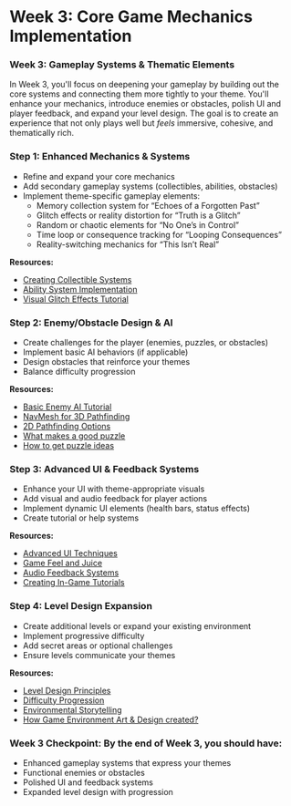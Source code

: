 # Week 3: Core Game Mechanics Implementation

### Week 3: Gameplay Systems & Thematic Elements

In Week 3, you'll focus on deepening your gameplay by building out the core systems and connecting them more tightly to your theme. You'll enhance your mechanics, introduce enemies or obstacles, polish UI and player feedback, and expand your level design. The goal is to create an experience that not only plays well but *feels* immersive, cohesive, and thematically rich.

### Step 1: Enhanced Mechanics & Systems

- Refine and expand your core mechanics
- Add secondary gameplay systems (collectibles, abilities, obstacles)
- Implement theme-specific gameplay elements:
    - Memory collection system for “Echoes of a Forgotten Past”
    - Glitch effects or reality distortion for “Truth is a Glitch”
    - Random or chaotic elements for “No One’s in Control”
    - Time loop or consequence tracking for “Looping Consequences”
    - Reality-switching mechanics for “This Isn’t Real”

**Resources:**
- [Creating Collectible Systems](https://youtu.be/5GWRPwuWtsQ?si=GrhDVzFNbgU_lCZb)
- [Ability System Implementation](https://youtu.be/Jv9jGyIWelU?si=TEwZ5Tctzl0vyZWV)
- [Visual Glitch Effects Tutorial](https://youtu.be/LhvnIOlmXMM?si=fSTR0VpopClTPHr2)

### Step 2: Enemy/Obstacle Design & AI

- Create challenges for the player (enemies, puzzles, or obstacles)
- Implement basic AI behaviors (if applicable)
- Design obstacles that reinforce your themes
- Balance difficulty progression

**Resources:**
- [Basic Enemy AI Tutorial](https://youtu.be/xppompv1DBg?si=5TmXbxQWQVZaqmrd)
- [NavMesh for 3D Pathfinding](https://youtu.be/CHV1ymlw-P8?si=ZcZR5jASp7sgxVcg)
- [2D Pathfinding Options](https://www.youtube.com/watch?v=jvtFUfJ6CP8)
- [What makes a good puzzle](https://youtu.be/zsjC6fa_YBg?si=cMIrEIiC2_6GrU9i)
- [How to get puzzle ideas](https://www.gamedeveloper.com/design/designing-video-game-puzzles)

### Step 3: Advanced UI & Feedback Systems

- Enhance your UI with theme-appropriate visuals
- Add visual and audio feedback for player actions
- Implement dynamic UI elements (health bars, status effects)
- Create tutorial or help systems

**Resources:**
- [Advanced UI Techniques](https://youtu.be/v3uph_B0F_c?si=HvhAlswJf_wCVsfo)
- [Game Feel and Juice](https://www.youtube.com/watch?v=216_5nu4aVQ)
- [Audio Feedback Systems](https://youtu.be/g5WT91Sn3hg?si=0t9EOfZtFZPbwulV)
- [Creating In-Game Tutorials](https://youtu.be/Uf7xLHUpKHE?si=_06w6gKyECzJW6eX)

### Step 4: Level Design Expansion

- Create additional levels or expand your existing environment
- Implement progressive difficulty
- Add secret areas or optional challenges
- Ensure levels communicate your themes

**Resources:**
- [Level Design Principles](https://youtu.be/LBtucVc8l0M?si=sUKTnkKudkpT_uns)
- [Difficulty Progression](https://youtu.be/bxp4G-oJATM?si=N1_4UWeEguCDFHkI)
- [Environmental Storytelling](https://www.youtube.com/watch?v=RwlnCn2EB9o)
- [How Game Environment Art & Design created?](https://www.juegostudio.com/blog/how-do-immersive-environmental-designs-for-3d-games-get-created)

### Week 3 Checkpoint: By the end of Week 3, you should have:

- Enhanced gameplay systems that express your themes
- Functional enemies or obstacles
- Polished UI and feedback systems
- Expanded level design with progression

###
